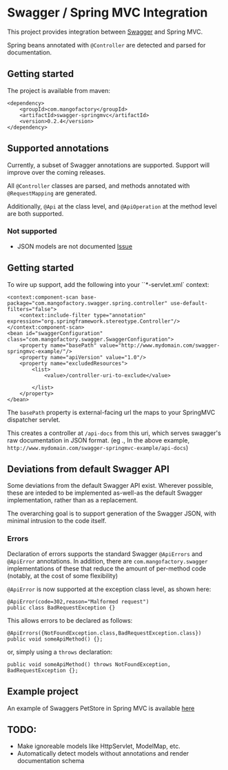 # Swagger / Spring MVC Integration

This project provides integration between [Swagger](https://github.com/wordnik/swagger-core) and Spring MVC.

Spring beans annotated with `@Controller` are detected and parsed for documentation.

## Getting started
The project is available from maven:

	<dependency>
  		<groupId>com.mangofactory</groupId>
  		<artifactId>swagger-springmvc</artifactId>
  		<version>0.2.4</version>
	</dependency>
	

## Supported annotations
Currently, a subset of Swagger annotations are supported.  Support will improve over the coming releases.

All `@Controller` classes are parsed, and methods annotated with `@RequestMapping` are generated.
  
Additionally, `@Api` at the class level, and `@ApiOperation` at the method level are both supported.

### Not supported
 * JSON models are not documented [Issue](https://github.com/martypitt/swagger-springmvc/issues/2)

## Getting started
To wire up support, add the following into your ``*-servlet.xml` context:


    <context:component-scan base-package="com.mangofactory.swagger.spring.controller" use-default-filters="false">
        <context:include-filter type="annotation" expression="org.springframework.stereotype.Controller"/>
    </context:component-scan>
    <bean id="swaggerConfiguration" class="com.mangofactory.swagger.SwaggerConfiguration">
        <property name="basePath" value="http://www.mydomain.com/swagger-springmvc-example/"/>
        <property name="apiVersion" value="1.0"/>
        <property name="excludedResources">
            <list>
                <value>/controller-uri-to-exclude</value>

            </list>
        </property>
    </bean>

The `basePath` property is external-facing url the maps to your SpringMVC dispatcher servlet.

This creates a controller at `/api-docs` from this uri, which serves swagger's raw documentation in JSON format.  (eg
., In the above example,  `http://www.mydomain.com/swagger-springmvc-example/api-docs`)

## Deviations from default Swagger API
Some deviations from the default Swagger API exist.  Wherever possible, these are inteded to be implemented as-well-as the default Swagger implementation, rather than as a replacement.

The overarching goal is to support generation of the Swagger JSON, with minimal intrusion to the code itself.

### Errors
Declaration of errors supports the standard Swagger `@ApiErrors` and `@ApiError` annotations.
In addition, there are `com.mangofactory.swagger` implementations of these that reduce the amount of per-method code (notably, at the cost of some flexibility)

`@ApiError` is now supported at the exception class level, as shown here:

    @ApiError(code=302,reason="Malformed request")
    public class BadRequestException {}

This allows errors to be declared as follows:

	@ApiErrors({NotFoundException.class,BadRequestException.class})
	public void someApiMethod() {};

or, simply using a `throws` declaration:

	public void someApiMethod() throws NotFoundException, BadRequestException {};

## Example project
An example of Swaggers PetStore in Spring MVC is available [here](https://github.com/martypitt/swagger-springmvc-example)

## TODO:
- Make ignoreable models like HttpServlet, ModelMap, etc.
- Automatically detect models without annotations and render documentation schema
